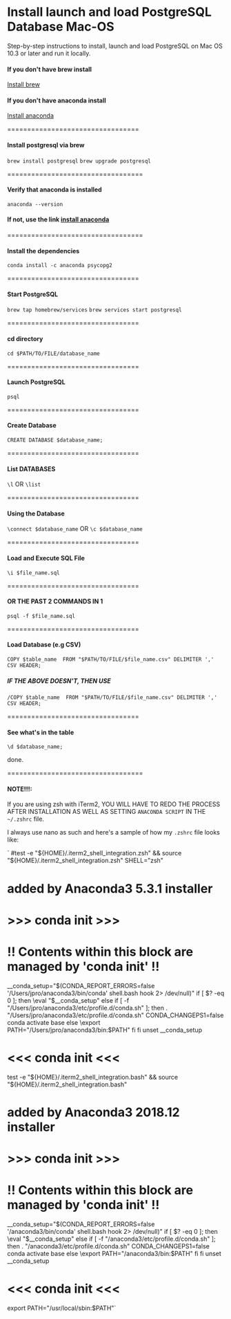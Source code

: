 # Install launch and load PostgreSQL Database Mac-OS
Step-by-step instructions to install, launch and load PostgreSQL on Mac OS 10.3 or later and run it locally.

#### If you don't have brew install
[Install brew](https://brew.sh)

#### If you don't have anaconda install
[Install anaconda](https://www.anaconda.com/download/#macos)

=================================
#### Install postgresql via brew 
`brew install postgresql`
`brew upgrade postgresql`

==================================
#### Verify that anaconda is installed 
`anaconda --version`

#### If not, use the link [install anaconda](https://www.anaconda.com/download/#macos)

==================================
#### Install the dependencies 
`conda install -c anaconda psycopg2`

=================================
#### Start PostgreSQL
`brew tap homebrew/services`
`brew services start postgresql`

=================================
#### cd directory
`cd $PATH/TO/FILE/database_name`

=================================
#### Launch PostgreSQL
`psql`

=================================
#### Create Database
`CREATE DATABASE $database_name;`

=================================
#### List DATABASES
`\l` OR `\list`

=================================
#### Using the Database
`\connect $database_name` OR `\c $database_name`

=================================
#### Load and Execute SQL File
`\i $file_name.sql`

=================================
#### OR THE PAST 2 COMMANDS IN 1
`psql -f $file_name.sql`

=================================
#### Load Database (e.g CSV)
`COPY $table_name 
FROM "$PATH/TO/FILE/$file_name.csv" DELIMITER ',' CSV HEADER;`

##### IF THE ABOVE DOESN'T, THEN USE 
`/COPY $table_name 
FROM "$PATH/TO/FILE/$file_name.csv" DELIMITER ',' CSV HEADER;`

=================================
#### See what's in the table
`\d $database_name;`

done.

==================================
#### NOTE!!!:
If you are using zsh with iTerm2, YOU WILL HAVE TO REDO THE PROCESS AFTER INSTALLATION AS WELL AS SETTING `ANACONDA SCRIPT` IN THE `~/.zshrc` file. 

I always use nano as such and here's a sample of how my `.zshrc` file looks like:

`
#test -e "${HOME}/.iterm2_shell_integration.zsh" && source "${HOME}/.iterm2_shell_integration.zsh"
SHELL="zsh"

# added by Anaconda3 5.3.1 installer
# >>> conda init >>>
# !! Contents within this block are managed by 'conda init' !!
__conda_setup="$(CONDA_REPORT_ERRORS=false '/Users/jpro/anaconda3/bin/conda' shell.bash hook 2> /dev/null)"
if [ $? -eq 0 ]; then
    \eval "$__conda_setup"
else
    if [ -f "/Users/jpro/anaconda3/etc/profile.d/conda.sh" ]; then
        . "/Users/jpro/anaconda3/etc/profile.d/conda.sh"
        CONDA_CHANGEPS1=false conda activate base
    else
        \export PATH="/Users/jpro/anaconda3/bin:$PATH"
    fi
fi
unset __conda_setup
# <<< conda init <<<

test -e "${HOME}/.iterm2_shell_integration.bash" && source "${HOME}/.iterm2_shell_integration.bash"

# added by Anaconda3 2018.12 installer
# >>> conda init >>>

# !! Contents within this block are managed by 'conda init' !!
__conda_setup="$(CONDA_REPORT_ERRORS=false '/anaconda3/bin/conda' shell.bash hook 2> /dev/null)"
if [ $? -eq 0 ]; then
    \eval "$__conda_setup"
else
    if [ -f "/anaconda3/etc/profile.d/conda.sh" ]; then
        . "/anaconda3/etc/profile.d/conda.sh"
        CONDA_CHANGEPS1=false conda activate base
    else
        \export PATH="/anaconda3/bin:$PATH"
    fi
fi
unset __conda_setup
# <<< conda init <<<

export PATH="/usr/local/sbin:$PATH"`
